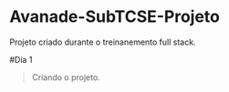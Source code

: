 # Avanade-SubTCSE-Projeto
Projeto criado durante o treinanemento full stack.

#Dia 1

>Criando o projeto.
